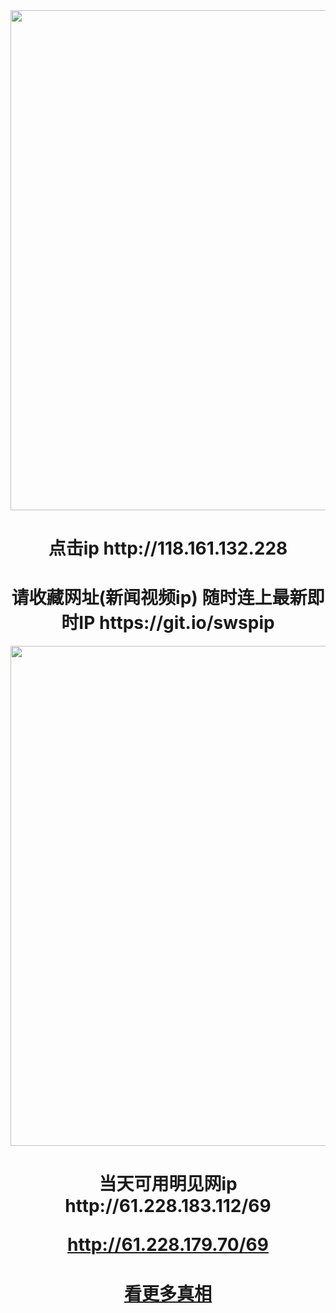 <div align="center"><a href="http://118.161.132.228"><IMG SRC="https://github.com/gofanben/gm/blob/master/img-2/swspip.jpg" width=800></a>
<h1>点击ip http://118.161.132.228</h1>
 
<h1>请收藏网址(新闻视频ip)  随时连上最新即时IP
https://git.io/swspip</h1>


<div align="center"><a href="http://118.161.132.228"><IMG SRC="https://github.com/gofanben/gm/blob/master/img-2/minjen.jpg" width=800></a>
<h1>当天可用明见网ip http://61.228.183.112/69

http://61.228.179.70/69</h1>
 
<div align=center><h1><a href=https://git.io/souye>看更多真相</h1></a></div>

